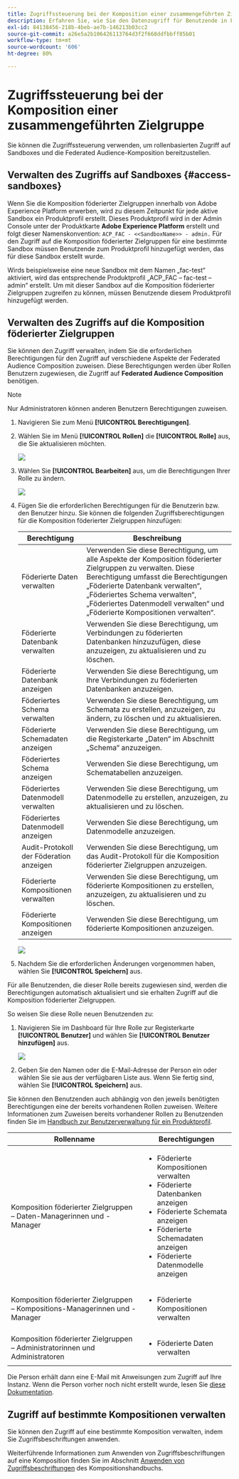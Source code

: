 ```yaml
---
title: Zugriffssteuerung bei der Komposition einer zusammengeführten Zielgruppe
description: Erfahren Sie, wie Sie den Datenzugriff für Benutzende in Federated Audience Composition verwalten.
exl-id: 84138456-218b-4beb-ae7b-146213b03cc2
source-git-commit: a26e5a2b106426113764d3f2f668ddfbbff85b01
workflow-type: tm+mt
source-wordcount: '606'
ht-degree: 80%

---
```


# Zugriffssteuerung bei der Komposition einer zusammengeführten Zielgruppe

Sie können die Zugriffssteuerung verwenden, um rollenbasierten Zugriff auf Sandboxes und die Federated Audience-Komposition bereitzustellen.

## Verwalten des Zugriffs auf Sandboxes {#access-sandboxes}

Wenn Sie die Komposition föderierter Zielgruppen innerhalb von Adobe Experience Platform erwerben, wird zu diesem Zeitpunkt für jede aktive Sandbox ein Produktprofil erstellt. Dieses Produktprofil wird in der Admin Console unter der Produktkarte **Adobe Experience Platform** erstellt und folgt dieser Namenskonvention: `ACP_FAC - <<SandboxName>> - admin.` Für den Zugriff auf die Komposition föderierter Zielgruppen für eine bestimmte Sandbox müssen Benutzende zum Produktprofil hinzugefügt werden, das für diese Sandbox erstellt wurde.

Wirds beispielsweise eine neue Sandbox mit dem Namen „fac-test“ aktiviert, wird das entsprechende Produktprofil „ACP_FAC – fac-test – admin“ erstellt. Um mit dieser Sandbox auf die Komposition föderierter Zielgruppen zugreifen zu können, müssen Benutzende diesem Produktprofil hinzugefügt werden.

## Verwalten des Zugriffs auf die Komposition föderierter Zielgruppen

Sie können den Zugriff verwalten, indem Sie die erforderlichen Berechtigungen für den Zugriff auf verschiedene Aspekte der Federated Audience Composition zuweisen. Diese Berechtigungen werden über Rollen Benutzern zugewiesen, die Zugriff auf **Federated Audience Composition** benötigen.

>[!NOTE]
>
>Nur Administratoren können anderen Benutzern Berechtigungen zuweisen.

1. Navigieren Sie zum Menü **[!UICONTROL Berechtigungen]**.
1. Wählen Sie im Menü **[!UICONTROL Rollen]** die **[!UICONTROL Rolle]** aus, die Sie aktualisieren möchten.

   ![](assets/access_fda_1.png)

1. Wählen Sie **[!UICONTROL Bearbeiten]** aus, um die Berechtigungen Ihrer Rolle zu ändern.

   ![](assets/access_fda_2.png)

1. Fügen Sie die erforderlichen Berechtigungen für die Benutzerin bzw. den Benutzer hinzu. Sie können die folgenden Zugriffsberechtigungen für die Komposition föderierter Zielgruppen hinzufügen:

   | Berechtigung | Beschreibung |
   | ---------- | ----------- |
   | Föderierte Daten verwalten | Verwenden Sie diese Berechtigung, um alle Aspekte der Komposition föderierter Zielgruppen zu verwalten. Diese Berechtigung umfasst die Berechtigungen „Föderierte Datenbank verwalten“, „Föderiertes Schema verwalten“, „Föderiertes Datenmodell verwalten“ und „Föderierte Kompositionen verwalten“. |
   | Föderierte Datenbank verwalten | Verwenden Sie diese Berechtigung, um Verbindungen zu föderierten Datenbanken hinzuzufügen, diese anzuzeigen, zu aktualisieren und zu löschen. |
   | Föderierte Datenbank anzeigen | Verwenden Sie diese Berechtigung, um Ihre Verbindungen zu föderierten Datenbanken anzuzeigen. |
   | Föderiertes Schema verwalten | Verwenden Sie diese Berechtigung, um Schemata zu erstellen, anzuzeigen, zu ändern, zu löschen und zu aktualisieren. |
   | Föderierte Schemadaten anzeigen | Verwenden Sie diese Berechtigung, um die Registerkarte „Daten“ im Abschnitt „Schema“ anzuzeigen. |
   | Föderiertes Schema anzeigen | Verwenden Sie diese Berechtigung, um Schematabellen anzuzeigen. |
   | Föderiertes Datenmodell verwalten | Verwenden Sie diese Berechtigung, um Datenmodelle zu erstellen, anzuzeigen, zu aktualisieren und zu löschen. |
   | Föderiertes Datenmodell anzeigen | Verwenden Sie diese Berechtigung, um Datenmodelle anzuzeigen. |
   | Audit-Protokoll der Föderation anzeigen | Verwenden Sie diese Berechtigung, um das Audit-Protokoll für die Komposition föderierter Zielgruppen anzuzeigen. |
   | Föderierte Kompositionen verwalten | Verwenden Sie diese Berechtigung, um föderierte Kompositionen zu erstellen, anzuzeigen, zu aktualisieren und zu löschen. |
   | Föderierte Kompositionen anzeigen | Verwenden Sie diese Berechtigung, um föderierte Kompositionen anzuzeigen. |

   ![](assets/permissions.png)

1. Nachdem Sie die erforderlichen Änderungen vorgenommen haben, wählen Sie **[!UICONTROL Speichern]** aus.

Für alle Benutzenden, die dieser Rolle bereits zugewiesen sind, werden die Berechtigungen automatisch aktualisiert und sie erhalten Zugriff auf die Komposition föderierter Zielgruppen.

So weisen Sie diese Rolle neuen Benutzenden zu:

1. Navigieren Sie im Dashboard für Ihre Rolle zur Registerkarte **[!UICONTROL Benutzer]** und wählen Sie **[!UICONTROL Benutzer hinzufügen]** aus.

   ![](assets/access_fda_4.png)

1. Geben Sie den Namen oder die E-Mail-Adresse der Person ein oder wählen Sie sie aus der verfügbaren Liste aus. Wenn Sie fertig sind, wählen Sie **[!UICONTROL Speichern]** aus.

Sie können den Benutzenden auch abhängig von den jeweils benötigten Berechtigungen eine der bereits vorhandenen Rollen zuweisen. Weitere Informationen zum Zuweisen bereits vorhandener Rollen zu Benutzenden finden Sie im [Handbuch zur Benutzerverwaltung für ein Produktprofil](https://experienceleague.adobe.com/de/docs/experience-platform/access-control/ui/users).

| Rollenname | Berechtigungen |
| --------- | ----------- |
| Komposition föderierter Zielgruppen – Daten-Managerinnen und -Manager | <ul><li>Föderierte Kompositionen verwalten</li><li>Föderierte Datenbanken anzeigen</li><li>Föderierte Schemata anzeigen</li><li>Föderierte Schemadaten anzeigen</li><li>Föderierte Datenmodelle anzeigen</li></ul> |
| Komposition föderierter Zielgruppen – Kompositions-Managerinnen und -Manager | <ul><li>Föderierte Kompositionen verwalten</li></ul> |
| Komposition föderierter Zielgruppen – Administratorinnen und Administratoren | <ul><li>Föderierte Daten verwalten</li></ul> |

Die Person erhält dann eine E-Mail mit Anweisungen zum Zugriff auf Ihre Instanz. Wenn die Person vorher noch nicht erstellt wurde, lesen Sie [diese Dokumentation](https://experienceleague.adobe.com/de/docs/experience-platform/access-control/abac/permissions-ui/users).

## Zugriff auf bestimmte Kompositionen verwalten

Sie können den Zugriff auf eine bestimmte Komposition verwalten, indem Sie Zugriffsbeschriftungen anwenden.

Weiterführende Informationen zum Anwenden von Zugriffsbeschriftungen auf eine Komposition finden Sie im Abschnitt [Anwenden von Zugriffsbeschriftungen](/help/compositions/gs-compositions.md#access-labels) des Kompositionshandbuchs.
